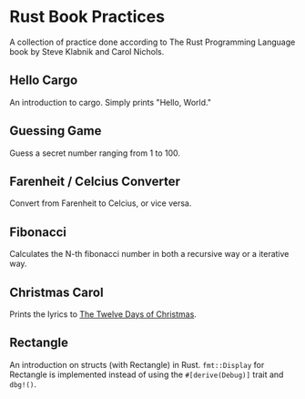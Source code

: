 # Rust Book Practices

A collection of practice done according to The Rust Programming Language book by Steve Klabnik and Carol Nichols.

## Hello Cargo

An introduction to cargo. Simply prints "Hello, World."

## Guessing Game

Guess a secret number ranging from 1 to 100.

## Farenheit / Celcius Converter

Convert from Farenheit to Celcius, or vice versa.

## Fibonacci

Calculates the N-th fibonacci number in both a recursive way or a iterative way.

## Christmas Carol

Prints the lyrics to [The Twelve Days of Christmas](https://genius.com/Christmas-songs-the-twelve-days-of-christmas-lyrics).

## Rectangle

An introduction on structs (with Rectangle) in Rust. `fmt::Display` for Rectangle is implemented instead of using the `#[derive(Debug)]` trait and `dbg!()`.
